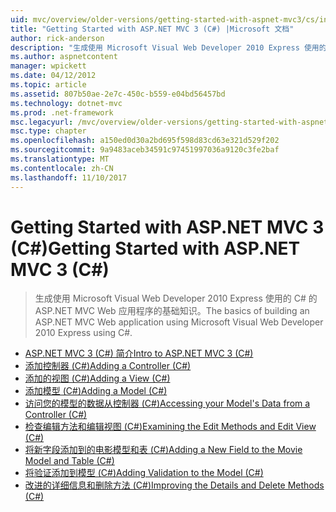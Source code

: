 ```yaml
---
uid: mvc/overview/older-versions/getting-started-with-aspnet-mvc3/cs/index
title: "Getting Started with ASP.NET MVC 3 (C#) |Microsoft 文档"
author: rick-anderson
description: "生成使用 Microsoft Visual Web Developer 2010 Express 使用的 C# 的 ASP.NET MVC Web 应用程序的基础知识。"
ms.author: aspnetcontent
manager: wpickett
ms.date: 04/12/2012
ms.topic: article
ms.assetid: 807b50ae-2e7c-450c-b559-e04bd56457bd
ms.technology: dotnet-mvc
ms.prod: .net-framework
msc.legacyurl: /mvc/overview/older-versions/getting-started-with-aspnet-mvc3/cs
msc.type: chapter
ms.openlocfilehash: a150ed0d30a2bd695f598d83cd63e321d529f202
ms.sourcegitcommit: 9a9483aceb34591c97451997036a9120c3fe2baf
ms.translationtype: MT
ms.contentlocale: zh-CN
ms.lasthandoff: 11/10/2017
---
```

<a name="getting-started-with-aspnet-mvc-3-c"></a><span data-ttu-id="03590-103">Getting Started with ASP.NET MVC 3 (C#)</span><span class="sxs-lookup"><span data-stu-id="03590-103">Getting Started with ASP.NET MVC 3 (C#)</span></span>
====================
> <span data-ttu-id="03590-104">生成使用 Microsoft Visual Web Developer 2010 Express 使用的 C# 的 ASP.NET MVC Web 应用程序的基础知识。</span><span class="sxs-lookup"><span data-stu-id="03590-104">The basics of building an ASP.NET MVC Web application using Microsoft Visual Web Developer 2010 Express using C#.</span></span>


- [<span data-ttu-id="03590-105">ASP.NET MVC 3 (C#) 简介</span><span class="sxs-lookup"><span data-stu-id="03590-105">Intro to ASP.NET MVC 3 (C#)</span></span>](intro-to-aspnet-mvc-3.md)
- [<span data-ttu-id="03590-106">添加控制器 (C#)</span><span class="sxs-lookup"><span data-stu-id="03590-106">Adding a Controller (C#)</span></span>](adding-a-controller.md)
- [<span data-ttu-id="03590-107">添加的视图 (C#)</span><span class="sxs-lookup"><span data-stu-id="03590-107">Adding a View (C#)</span></span>](adding-a-view.md)
- [<span data-ttu-id="03590-108">添加模型 (C#)</span><span class="sxs-lookup"><span data-stu-id="03590-108">Adding a Model (C#)</span></span>](adding-a-model.md)
- [<span data-ttu-id="03590-109">访问您的模型的数据从控制器 (C#)</span><span class="sxs-lookup"><span data-stu-id="03590-109">Accessing your Model's Data from a Controller (C#)</span></span>](accessing-your-models-data-from-a-controller.md)
- [<span data-ttu-id="03590-110">检查编辑方法和编辑视图 (C#)</span><span class="sxs-lookup"><span data-stu-id="03590-110">Examining the Edit Methods and Edit View (C#)</span></span>](examining-the-edit-methods-and-edit-view.md)
- [<span data-ttu-id="03590-111">将新字段添加到的电影模型和表 (C#)</span><span class="sxs-lookup"><span data-stu-id="03590-111">Adding a New Field to the Movie Model and Table (C#)</span></span>](adding-a-new-field.md)
- [<span data-ttu-id="03590-112">将验证添加到模型 (C#)</span><span class="sxs-lookup"><span data-stu-id="03590-112">Adding Validation to the Model (C#)</span></span>](adding-validation-to-the-model.md)
- [<span data-ttu-id="03590-113">改进的详细信息和删除方法 (C#)</span><span class="sxs-lookup"><span data-stu-id="03590-113">Improving the Details and Delete Methods (C#)</span></span>](improving-the-details-and-delete-methods.md)
